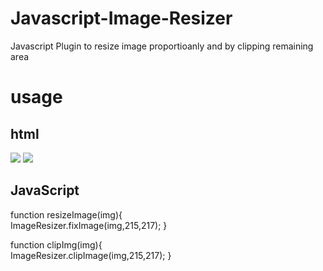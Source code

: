 Javascript-Image-Resizer
========================

Javascript Plugin to resize image proportioanly and by clipping remaining area

usage
=====
html
-----
<img id="myImg" src="url.jpg" onLoad="resizeImage(this)"/>
<img id="clipImage" src="url.jpg" onLoad="clipImg(this)"/>

JavaScript
--------
function resizeImage(img){	
	ImageResizer.fixImage(img,215,217);
}

function clipImg(img){	
	ImageResizer.clipImage(img,215,217);
}
